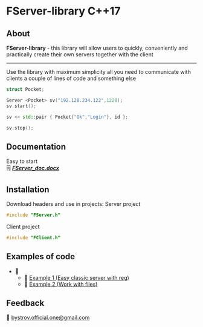 # FServer-library C++17
## About
**FServer-library** - this library will allow users to quickly, conveniently and practically create their own servers together with the client
___
Use the library with maximum simplicity all you need to communicate with clients a couple of lines of code and something else
```C++
struct Pocket;

Server <Pocket> sv("192.128.234.122",1228);
sv.start();

sv << std::pair { Pocket{"Ok","Login"}, id };

sv.stop();
```
## Documentation
Easy to start<br/>
:spiral_notepad:
[***FServer_doc.docx***](https://docs.google.com/document/d/1XeIXLJ9op7A7yuGaVC4ZtFfJ6ryyomB7/edit?usp=sharing&ouid=114316868734239124935&rtpof=true&sd=true)
## Installation
Download headers and use in projects:
Server project
```C++
#include "FServer.h"
```
Client project
```C++
#include "FClient.h"
```
## Examples of code
- :open_file_folder:
  - :file_folder: [Example 1 (Easy classic server with reg)](https://drive.google.com/drive/folders/1oQyTh73ImCRDRsXq-KhkqRJYRacEwZ3Y?usp=sharing)
  - :file_folder: [Example 2 (Work with files)](https://drive.google.com/drive/folders/1j_NFBW2qQFidXhFTgdaZ7HtJpGm6oNiK?usp=sharing)
## Feedback
:email: bystrov.official.one@gmail.com
